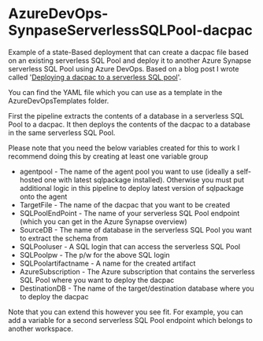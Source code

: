 # AzureDevOps-SynpaseServerlessSQLPool-dacpac
Example of a state-Based deployment that can create a dacpac file based on an existing serverless SQL Pool and deploy it to another Azure Synapse serverless SQL Pool using Azure DevOps. Based on a blog post I wrote called '[Deploying a dacpac to a serverless SQL pool](https://www.kevinrchant.com/2023/02/15/deploying-a-dacpac-to-a-serverless-sql-pool/)'.

You can find the YAML file which you can use as a template in the AzureDevOpsTemplates folder.

First the pipeline extracts the contents of a database in a serverless SQL Pool to a dacpac. It then deploys the contents of the dacpac to a database in the same  serverless SQL Pool.

Please note that you need the below variables created for this to work
I recommend doing this by creating at least one variable group
*   agentpool - The name of the agent pool you want to use (ideally a self-hosted one with latest sqlpackage installed).
     Otherwise you must put additional logic in this pipeline to deploy latest version of sqlpackage onto the agent
*   TargetFile - The name of the dacpac that you want to be created
*   SQLPoolEndPoint - The name of your serverless SQL Pool endpoint (which you can get in the Azure Synapse overview)
*   SourceDB - The name of database in the serverless SQL Pool you want to extract the schema from
*   SQLPooluser - A SQL login that can access the serverless SQL Pool
*   SQLPoolpw - The p/w for the above SQL login
*   SQLPoolartifactname - A name for the created artifact
*   AzureSubscription - The Azure subscription that contains the serverless SQL Pool where you want to deploy the dacpac
*   DestinationDB - The name of the target/destination database where you to deploy the dacpac

Note that you can extend this however you see fit. For example, you can add a variable for a second serverless SQL Pool endpoint which belongs to another workspace.
